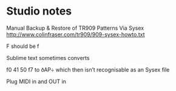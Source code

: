 # Studio notes




Manual Backup & Restore of TR909 Patterns Via Sysex
http://www.colinfraser.com/tr909/909-sysex-howto.txt


F should be f

Sublime text sometimes converts

f0 41 50 f7 to ðAP÷ which then isn’t recognisable as an Sysex file


Plug MIDI in and OUT in